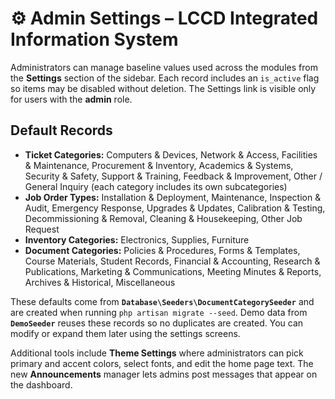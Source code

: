 # ⚙️ Admin Settings – LCCD Integrated Information System

Administrators can manage baseline values used across the modules from the **Settings** section of the sidebar. Each record includes an `is_active` flag so items may be disabled without deletion. The Settings link is visible only for users with the **admin** role.

## Default Records
- **Ticket Categories:** Computers & Devices, Network & Access, Facilities & Maintenance, Procurement & Inventory, Academics & Systems, Security & Safety, Support & Training, Feedback & Improvement, Other / General Inquiry (each category includes its own subcategories)
- **Job Order Types:** Installation & Deployment, Maintenance, Inspection & Audit, Emergency Response, Upgrades & Updates, Calibration & Testing, Decommissioning & Removal, Cleaning & Housekeeping, Other Job Request
- **Inventory Categories:** Electronics, Supplies, Furniture
- **Document Categories:** Policies & Procedures, Forms & Templates, Course Materials, Student Records, Financial & Accounting, Research & Publications, Marketing & Communications, Meeting Minutes & Reports, Archives & Historical, Miscellaneous

These defaults come from **`Database\Seeders\DocumentCategorySeeder`** and are created when running `php artisan migrate --seed`. Demo data from **`DemoSeeder`** reuses these records so no duplicates are created. You can modify or expand them later using the settings screens.

Additional tools include **Theme Settings** where administrators can pick primary and accent colors, select fonts, and edit the home page text. The new **Announcements** manager lets admins post messages that appear on the dashboard.
